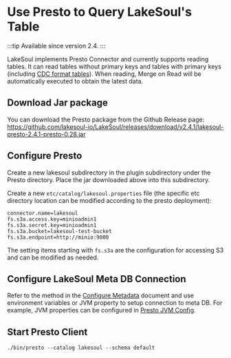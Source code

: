 # Use Presto to Query LakeSoul's Table

:::tip
Available since version 2.4.
:::

LakeSoul implements Presto Connector and currently supports reading tables. It can read tables without primary keys and tables with primary keys (including [CDC format tables](04-cdc-ingestion-table.mdx)). When reading, Merge on Read will be automatically executed to obtain the latest data.

## Download Jar package
You can download the Presto package from the Github Release page: https://github.com/lakesoul-io/LakeSoul/releases/download/v2.4.1/lakesoul-presto-2.4.1-presto-0.28.jar

## Configure Presto
Create a new lakesoul subdirectory in the plugin subdirectory under the Presto directory. Place the jar downloaded above into this subdirectory.

Create a new `etc/catalog/lakesoul.properties` file (the specific etc directory location can be modified according to the presto deployment):
```properties
connector.name=lakesoul
fs.s3a.access.key=minioadmin1
fs.s3a.secret.key=minioadmin1
fs.s3a.bucket=lakesoul-test-bucket
fs.s3a.endpoint=http://minio:9000
```
The setting items starting with `fs.s3a` are the configuration for accessing S3 and can be modified as needed.

## Configure LakeSoul Meta DB Connection
Refer to the method in the [Configure Metadata](01-setup-meta-env.md) document and use environment variables or JVM property to setup connection to meta DB. For example, JVM properties can be configured in [Presto JVM Config](https://prestodb.io/docs/current/installation/deployment.html#jvm-config).

## Start Presto Client
```shell
./bin/presto --catalog lakesoul --schema default
```